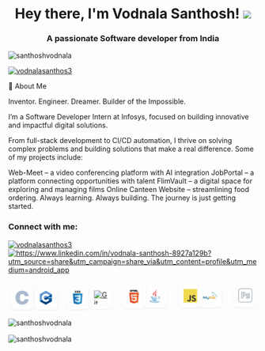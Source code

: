 
<h1 align="center">Hey there, I'm Vodnala Santhosh! <img src="https://media.giphy.com/media/hvRJCLFzcasrR4ia7z/giphy.gif" width="36"/></h1>
<h3 align="center">A passionate Software  developer from India</h3>

<p align="left"> <img src="https://komarev.com/ghpvc/?username=santhoshvodnala&label=Profile%20views&color=0e75b6&style=flat" alt="santhoshvodnala" /> </p>

<p align="left"> <a href="https://twitter.com/vodnalasanthos3" target="blank"><img src="https://img.shields.io/twitter/follow/vodnalasanthos3?logo=twitter&style=for-the-badge" alt="vodnalasanthos3" /></a> </p>

🚀 About Me

Inventor. Engineer. Dreamer. Builder of the Impossible.

I’m a Software Developer Intern at Infosys, focused on building innovative and impactful digital solutions.

From full-stack development to CI/CD automation, I thrive on solving complex problems and building solutions that make a real difference. Some of my projects include:

Web-Meet – a video conferencing platform with AI integration
JobPortal – a platform connecting opportunities with talent
FlimVault – a digital space for exploring and managing films
Online Canteen Website – streamlining food ordering.
Always learning. Always building. The journey is just getting started.

<h3 align="left">Connect with me:</h3>
<p align="left">
<a href="https://twitter.com/vodnalasanthos3" target="blank"><img align="center" src="https://raw.githubusercontent.com/rahuldkjain/github-profile-readme-generator/master/src/images/icons/Social/twitter.svg" alt="vodnalasanthos3" height="30" width="40" /></a>
<a href="https://linkedin.com/in/https://www.linkedin.com/in/vodnala-santhosh-8927a129b?utm_source=share&utm_campaign=share_via&utm_content=profile&utm_medium=android_app" target="blank"><img align="center" src="https://raw.githubusercontent.com/rahuldkjain/github-profile-readme-generator/master/src/images/icons/Social/linked-in-alt.svg" alt="https://www.linkedin.com/in/vodnala-santhosh-8927a129b?utm_source=share&utm_campaign=share_via&utm_content=profile&utm_medium=android_app" height="30" width="40" /></a>
</p>

<!-- Zig-zag animated icons: optimized for GitHub profile -->
<style>
  /* Container */
  .tools {
    display: flex;
    flex-wrap: wrap;
    gap: 8px; /* tighter spacing */
    align-items: center;
    justify-content: flex-start;
    padding: 6px 0;
  }

  .tool {
    width: 40px;   /* smaller container */
    height: 40px;
    display: inline-flex;
    align-items: center;
    justify-content: center;
    padding: 4px;
    border-radius: 8px;
    background: rgba(255,255,255,0.03);
    box-shadow: 0 1px 3px rgba(0,0,0,0.08);
    transition: transform 200ms ease, box-shadow 200ms ease;
    --dir: 1;
    animation: zig 2.4s cubic-bezier(.43,.15,.08,.98) infinite;
  }

  .tool img {
    width: 28px;  /* smaller icon */
    height: 28px;
    display: block;
  }

  /* hover effect */
  .tool:hover {
    transform: translateY(-4px) scale(1.05);
    box-shadow: 0 4px 10px rgba(0,0,0,0.12);
  }

  /* Zig-zag keyframes */
  @keyframes zig {
    0%   { transform: translateY(0) translateX(0); }
    25%  { transform: translateY(-4px) translateX(calc(var(--dir) * 4px)); }
    50%  { transform: translateY(0) translateX(calc(var(--dir) * 8px)); }
    75%  { transform: translateY(4px) translateX(calc(var(--dir) * 4px)); }
    100% { transform: translateY(0) translateX(0); }
  }

  /* stagger animation */
  .tool:nth-child(1)  { animation-delay: 0s;    --dir: 1; }
  .tool:nth-child(2)  { animation-delay: 0.12s; --dir: -1; }
  .tool:nth-child(3)  { animation-delay: 0.24s; --dir: 1; }
  .tool:nth-child(4)  { animation-delay: 0.36s; --dir: -1; }
  .tool:nth-child(5)  { animation-delay: 0.48s; --dir: 1; }
  .tool:nth-child(6)  { animation-delay: 0.60s; --dir: -1; }
  .tool:nth-child(7)  { animation-delay: 0.72s; --dir: 1; }
  .tool:nth-child(8)  { animation-delay: 0.84s; --dir: -1; }
  .tool:nth-child(9)  { animation-delay: 0.96s; --dir: 1; }

  /* reduced motion */
  @media (prefers-reduced-motion: reduce) {
    .tool { animation: none; transform: none; }
  }

  /* responsive tweak */
  @media (max-width: 520px) {
    .tools { justify-content: center; gap: 6px; }
  }
</style>

<div class="tools" aria-label="Languages and Tools">
  <a class="tool" href="https://www.cprogramming.com/" target="_blank" rel="noreferrer" title="C">
    <img src="https://raw.githubusercontent.com/devicons/devicon/master/icons/c/c-original.svg" alt="C language"/>
  </a>
  <a class="tool" href="https://www.w3schools.com/cpp/" target="_blank" rel="noreferrer" title="C++">
    <img src="https://raw.githubusercontent.com/devicons/devicon/master/icons/cplusplus/cplusplus-original.svg" alt="C++"/>
  </a>
  <a class="tool" href="https://www.w3schools.com/css/" target="_blank" rel="noreferrer" title="CSS3">
    <img src="https://raw.githubusercontent.com/devicons/devicon/master/icons/css3/css3-original-wordmark.svg" alt="CSS3"/>
  </a>
  <a class="tool" href="https://git-scm.com/" target="_blank" rel="noreferrer" title="Git">
    <img src="https://www.vectorlogo.zone/logos/git-scm/git-scm-icon.svg" alt="Git"/>
  </a>
  <a class="tool" href="https://www.w3.org/html/" target="_blank" rel="noreferrer" title="HTML5">
    <img src="https://raw.githubusercontent.com/devicons/devicon/master/icons/html5/html5-original-wordmark.svg" alt="HTML5"/>
  </a>
  <a class="tool" href="https://www.java.com" target="_blank" rel="noreferrer" title="Java">
    <img src="https://raw.githubusercontent.com/devicons/devicon/master/icons/java/java-original.svg" alt="Java"/>
  </a>
  <a class="tool" href="https://developer.mozilla.org/en-US/docs/Web/JavaScript" target="_blank" rel="noreferrer" title="JavaScript">
    <img src="https://raw.githubusercontent.com/devicons/devicon/master/icons/javascript/javascript-original.svg" alt="JavaScript"/>
  </a>
  <a class="tool" href="https://www.mysql.com/" target="_blank" rel="noreferrer" title="MySQL">
    <img src="https://raw.githubusercontent.com/devicons/devicon/master/icons/mysql/mysql-original-wordmark.svg" alt="MySQL"/>
  </a>
  <a class="tool" href="https://www.photoshop.com/en" target="_blank" rel="noreferrer" title="Photoshop">
    <img src="https://raw.githubusercontent.com/devicons/devicon/master/icons/photoshop/photoshop-line.svg" alt="Photoshop"/>
  </a>
</div>



<p><img align="center" src="https://github-readme-stats.vercel.app/api/top-langs?username=santhoshvodnala&show_icons=true&locale=en&layout=compact" alt="santhoshvodnala" /></p>

<p><img align="center" src="https://github-readme-streak-stats.herokuapp.com/?user=santhoshvodnala&" alt="santhoshvodnala" /></p>
